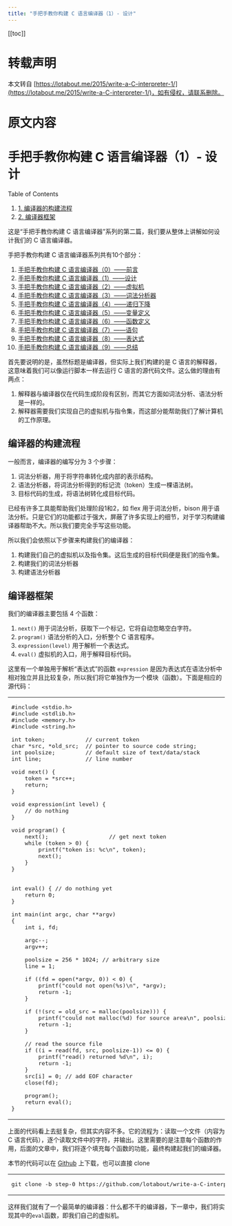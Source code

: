 ```yaml
---
title: "手把手教你构建 C 语言编译器（1）- 设计"
---
```


[[toc]]

# 转载声明

本文转自 [https://lotabout.me/2015/write-a-C-interpreter-1/](https://lotabout.me/2015/write-a-C-interpreter-1/)，如有侵权，请联系删除。

# 原文内容

手把手教你构建 C 语言编译器（1）- 设计
======================

Table of Contents

1.  [1. 编译器的构建流程](about:blank#%E7%BC%96%E8%AF%91%E5%99%A8%E7%9A%84%E6%9E%84%E5%BB%BA%E6%B5%81%E7%A8%8B)
2.  [2. 编译器框架](about:blank#%E7%BC%96%E8%AF%91%E5%99%A8%E6%A1%86%E6%9E%B6)

这是“手把手教你构建 C 语言编译器”系列的第二篇，我们要从整体上讲解如何设计我们的 C 语言编译器。

手把手教你构建 C 语言编译器系列共有10个部分：

1.  [手把手教你构建 C 语言编译器（0）——前言](http://lotabout.me/2015/write-a-C-interpreter-0/)
2.  [手把手教你构建 C 语言编译器（1）——设计](http://lotabout.me/2015/write-a-C-interpreter-1/)
3.  [手把手教你构建 C 语言编译器（2）——虚拟机](http://lotabout.me/2015/write-a-C-interpreter-2/)
4.  [手把手教你构建 C 语言编译器（3）——词法分析器](http://lotabout.me/2015/write-a-C-interpreter-3/)
5.  [手把手教你构建 C 语言编译器（4）——递归下降](http://lotabout.me/2016/write-a-C-interpreter-4/)
6.  [手把手教你构建 C 语言编译器（5）——变量定义](http://lotabout.me/2016/write-a-C-interpreter-5/)
7.  [手把手教你构建 C 语言编译器（6）——函数定义](http://lotabout.me/2016/write-a-C-interpreter-6/)
8.  [手把手教你构建 C 语言编译器（7）——语句](http://lotabout.me/2016/write-a-C-interpreter-7/)
9.  [手把手教你构建 C 语言编译器（8）——表达式](http://lotabout.me/2016/write-a-C-interpreter-8/)
10.  [手把手教你构建 C 语言编译器（9）——总结](http://lotabout.me/2016/write-a-C-interpreter-9/)

首先要说明的是，虽然标题是编译器，但实际上我们构建的是 C 语言的解释器，这意味着我们可以像运行脚本一样去运行 C 语言的源代码文件。这么做的理由有两点：

1.  解释器与编译器仅在代码生成阶段有区别，而其它方面如词法分析、语法分析是一样的。
2.  解释器需要我们实现自己的虚拟机与指令集，而这部分能帮助我们了解计算机的工作原理。

[](about:blank#%E7%BC%96%E8%AF%91%E5%99%A8%E7%9A%84%E6%9E%84%E5%BB%BA%E6%B5%81%E7%A8%8B)编译器的构建流程
------------------------------------------------------------------------------------------------

一般而言，编译器的编写分为 3 个步骤：

1.  词法分析器，用于将字符串转化成内部的表示结构。
2.  语法分析器，将词法分析得到的标记流（token）生成一棵语法树。
3.  目标代码的生成，将语法树转化成目标代码。

已经有许多工具能帮助我们处理阶段1和2，如 flex 用于词法分析，bison 用于语法分析。只是它们的功能都过于强大，屏蔽了许多实现上的细节，对于学习构建编译器帮助不大。所以我们要完全手写这些功能。

所以我们会依照以下步骤来构建我们的编译器：

1.  构建我们自己的虚拟机以及指令集。这后生成的目标代码便是我们的指令集。
2.  构建我们的词法分析器
3.  构建语法分析器

[](about:blank#%E7%BC%96%E8%AF%91%E5%99%A8%E6%A1%86%E6%9E%B6)编译器框架
------------------------------------------------------------------

我们的编译器主要包括 4 个函数：

1.  `next()` 用于词法分析，获取下一个标记，它将自动忽略空白字符。
2.  `program()` 语法分析的入口，分析整个 C 语言程序。
3.  `expression(level)` 用于解析一个表达式。
4.  `eval()` 虚拟机的入口，用于解释目标代码。

这里有一个单独用于解析“表达式”的函数 `expression` 是因为表达式在语法分析中相对独立并且比较复杂，所以我们将它单独作为一个模块（函数）。下面是相应的源代码：

<table><tbody><tr><td class="code"><pre><span class="line"><span class="meta">#<span class="keyword">include</span> <span class="string">&lt;stdio.h&gt;</span></span></span><br><span class="line"><span class="meta">#<span class="keyword">include</span> <span class="string">&lt;stdlib.h&gt;</span></span></span><br><span class="line"><span class="meta">#<span class="keyword">include</span> <span class="string">&lt;memory.h&gt;</span></span></span><br><span class="line"><span class="meta">#<span class="keyword">include</span> <span class="string">&lt;string.h&gt;</span></span></span><br><span class="line"></span><br><span class="line"><span class="type">int</span> token;            <span class="comment">// current token</span></span><br><span class="line"><span class="type">char</span> *src, *old_src;  <span class="comment">// pointer to source code string;</span></span><br><span class="line"><span class="type">int</span> poolsize;         <span class="comment">// default size of text/data/stack</span></span><br><span class="line"><span class="type">int</span> line;             <span class="comment">// line number</span></span><br><span class="line"></span><br><span class="line"><span class="type">void</span> <span class="title function_">next</span><span class="params">()</span> {</span><br><span class="line">    token = *src++;</span><br><span class="line">    <span class="keyword">return</span>;</span><br><span class="line">}</span><br><span class="line"></span><br><span class="line"><span class="type">void</span> <span class="title function_">expression</span><span class="params">(<span class="type">int</span> level)</span> {</span><br><span class="line">    <span class="comment">// do nothing</span></span><br><span class="line">}</span><br><span class="line"></span><br><span class="line"><span class="type">void</span> <span class="title function_">program</span><span class="params">()</span> {</span><br><span class="line">    next();                  <span class="comment">// get next token</span></span><br><span class="line">    <span class="keyword">while</span> (token &gt; <span class="number">0</span>) {</span><br><span class="line">        <span class="built_in">printf</span>(<span class="string">"token is: %c\n"</span>, token);</span><br><span class="line">        next();</span><br><span class="line">    }</span><br><span class="line">}</span><br><span class="line"></span><br><span class="line"></span><br><span class="line"><span class="type">int</span> <span class="title function_">eval</span><span class="params">()</span> { <span class="comment">// do nothing yet</span></span><br><span class="line">    <span class="keyword">return</span> <span class="number">0</span>;</span><br><span class="line">}</span><br><span class="line"></span><br><span class="line"><span class="type">int</span> <span class="title function_">main</span><span class="params">(<span class="type">int</span> argc, <span class="type">char</span> **argv)</span></span><br><span class="line">{</span><br><span class="line">    <span class="type">int</span> i, fd;</span><br><span class="line"></span><br><span class="line">    argc--;</span><br><span class="line">    argv++;</span><br><span class="line"></span><br><span class="line">    poolsize = <span class="number">256</span> * <span class="number">1024</span>; <span class="comment">// arbitrary size</span></span><br><span class="line">    line = <span class="number">1</span>;</span><br><span class="line"></span><br><span class="line">    <span class="keyword">if</span> ((fd = open(*argv, <span class="number">0</span>)) &lt; <span class="number">0</span>) {</span><br><span class="line">        <span class="built_in">printf</span>(<span class="string">"could not open(%s)\n"</span>, *argv);</span><br><span class="line">        <span class="keyword">return</span> <span class="number">-1</span>;</span><br><span class="line">    }</span><br><span class="line"></span><br><span class="line">    <span class="keyword">if</span> (!(src = old_src = <span class="built_in">malloc</span>(poolsize))) {</span><br><span class="line">        <span class="built_in">printf</span>(<span class="string">"could not malloc(%d) for source area\n"</span>, poolsize);</span><br><span class="line">        <span class="keyword">return</span> <span class="number">-1</span>;</span><br><span class="line">    }</span><br><span class="line"></span><br><span class="line">    <span class="comment">// read the source file</span></span><br><span class="line">    <span class="keyword">if</span> ((i = read(fd, src, poolsize<span class="number">-1</span>)) &lt;= <span class="number">0</span>) {</span><br><span class="line">        <span class="built_in">printf</span>(<span class="string">"read() returned %d\n"</span>, i);</span><br><span class="line">        <span class="keyword">return</span> <span class="number">-1</span>;</span><br><span class="line">    }</span><br><span class="line">    src[i] = <span class="number">0</span>; <span class="comment">// add EOF character</span></span><br><span class="line">    close(fd);</span><br><span class="line"></span><br><span class="line">    program();</span><br><span class="line">    <span class="keyword">return</span> eval();</span><br><span class="line">}</span><br></pre></td></tr></tbody></table>

上面的代码看上去挺复杂，但其实内容不多。它的流程为：读取一个文件（内容为 C 语言代码），逐个读取文件中的字符，并输出。这里需要的是注意每个函数的作用，后面的文章中，我们将逐个填充每个函数的功能，最终构建起我们的编译器。

本节的代码可以在 [Github](https://github.com/lotabout/write-a-C-interpreter/tree/step-0) 上下载，也可以直接 clone

<table><tbody><tr><td class="code"><pre><span class="line">git clone -b step-0 https://github.com/lotabout/write-a-C-interpreter</span><br></pre></td></tr></tbody></table>

这样我们就有了一个最简单的编译器：什么都不干的编译器，下一章中，我们将实现其中的`eval`函数，即我们自己的虚拟机。
